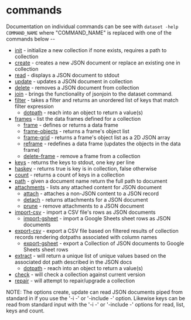 
# commands

Documentation on individual commands can be see with
`dataset -help COMMAND_NAME` where "COMMAND_NAME" is 
replaced with one of the commands below --

+ [init](init.html) - initialize a new collection if none exists, requires a
  path to collection
+ [create](create.html) - creates a new JSON document or replace an existing
  one in collection 
+ [read](read.html) - displays a JSON document to stdout
+ [update](update.html) - updates a JSON document in collection
+ [delete](delete.html) - removes a JSON document from collection
+ [join](join.html) - brings the functionality of jsonjoin to the dataset
  command.
+ [filter](filter.html) - takes a filter and returns an unordered list of keys
  that match filter expression
    + [dotpath](dotpath.html) - reach into an object to return a value(s)
+ [frames](frames.html) - list the data frames defined for a collection
    + [frame](frame.html) - defines or returns a data frame 
    + [frame-objects](frame-objects.html) - returns a frame's object list
    + [frame-grid](frame-grid.html) - returns a frame's object list as a 2D JSON array
    + [reframe](reframe.html) - redefines a data frame (updates the objects in the data frame)
    + [delete-frame](delete-frame.html) - remove a frame from a collection
+ [keys](keys.html) - returns the keys to stdout, one key per line
+ [haskey](haskey.html) - returns true is key is in collection, false otherwise
+ [count](count.html) - returns a count of keys in a collection
+ [path](path.html) - given a document name return the full path to document
+ [attachments](attachments.html) - lists any attached content for JSON document
    + [attach](attach.html) - attaches a non-JSON content to a JSON record
    + [detach](detach.html) - returns attachments for a JSON document
    + [prune](prune.html) - remove attachments to a JSON document
+ [import-csv](import-csv.html) - import a CSV file's rows as JSON documents
    + [import-gsheet](import-gsheet.html) - import a Google Sheets sheet rows
      as JSON documents
+ [export-csv](export-csv.html) - export a CSV file based on filtered results of
  collection records rendering dotpaths associated with column names
    + [export-gsheet](export-gsheet.html) - export a Collection of JSON
      documents to Google Sheets sheet rows
+ [extract](extract.html) - will return a unique list of unique values based on
  the associated dot path described in the JSON docs
    + [dotpath](dotpath.html) - reach into an object to return a value(s)
+ [check](check.html) - will check a collection against current version
+ [repair](repair.html) - will attempt to repair/upgrade a collection

NOTE: The options create, update can read JSON documents piped 
from standard in if you use the '-i -' or '-include -' option. 
Likewise keys can be read from standard input with the '-i -' 
or '-include -' options for read, list, keys and count.

